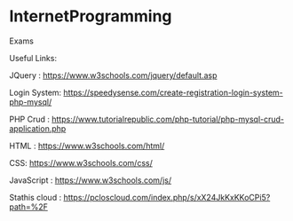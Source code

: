 # InternetProgramming
Exams

Useful Links:

JQuery : https://www.w3schools.com/jquery/default.asp

Login System: https://speedysense.com/create-registration-login-system-php-mysql/

PHP Crud : https://www.tutorialrepublic.com/php-tutorial/php-mysql-crud-application.php

HTML : https://www.w3schools.com/html/

CSS: https://www.w3schools.com/css/

JavaScript : https://www.w3schools.com/js/

Stathis cloud : https://pcloscloud.com/index.php/s/xX24JkKxKKoCPi5?path=%2F
